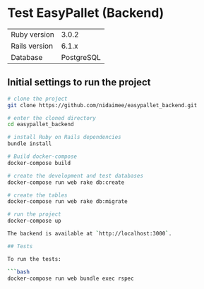 # Test EasyPallet (Backend)

<table>
  <tr>
    <td>Ruby version</td>
    <td>
      3.0.2
    </td>
  </tr>
  <tr>
    <td>Rails version</td>
    <td>
      6.1.x
    </td>
  </tr>
  <tr>
    <td>Database</td>
    <td>
     PostgreSQL
    </td>
  </tr>
</table>

## Initial settings to run the project

```bash
# clone the project
git clone https://github.com/nidaimee/easypallet_backend.git

# enter the cloned directory
cd easypallet_backend

# install Ruby on Rails dependencies
bundle install

# Build docker-compose
docker-compose build

# create the development and test databases
docker-compose run web rake db:create

# create the tables
docker-compose run web rake db:migrate

# run the project
docker-compose up

The backend is available at `http://localhost:3000`.

## Tests

To run the tests:

```bash
docker-compose run web bundle exec rspec 
```
